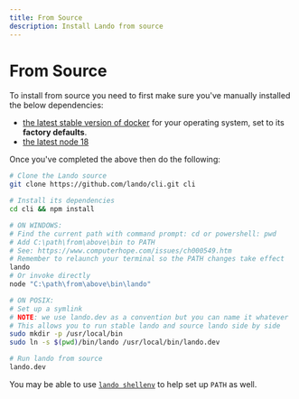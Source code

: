 ```yaml
---
title: From Source
description: Install Lando from source
---
```


# From Source

To install from source you need to first make sure you've manually installed the below dependencies:

* [the latest stable version of docker](https://docs.docker.com/engine/install/) for your operating system, set to its **factory defaults**.
* [the latest node 18](https://nodejs.org/en/download/)

Once you've completed the above then do the following:

```sh
# Clone the Lando source
git clone https://github.com/lando/cli.git cli

# Install its dependencies
cd cli && npm install

# ON WINDOWS:
# Find the current path with command prompt: cd or powershell: pwd
# Add C:\path\from\above\bin to PATH
# See: https://www.computerhope.com/issues/ch000549.htm
# Remember to relaunch your terminal so the PATH changes take effect
lando
# Or invoke directly
node "C:\path\from\above\bin\lando"

# ON POSIX:
# Set up a symlink
# NOTE: we use lando.dev as a convention but you can name it whatever
# This allows you to run stable lando and source lando side by side
sudo mkdir -p /usr/local/bin
sudo ln -s $(pwd)/bin/lando /usr/local/bin/lando.dev

# Run lando from source
lando.dev
```

You may be able to use [`lando shellenv`](https://docs.lando.dev/cli/shellenv.html) to help set up `PATH` as well.
